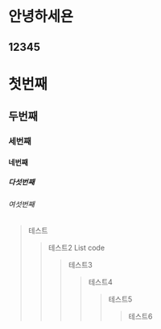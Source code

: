 안녕하세욘
=========
12345
-----
# 첫번째
## 두번째
### 세번째
#### 네번째
##### 다섯번째
###### 여섯번째
> 테스트
> > 테스트2
> > List
> > code 
> > > 테스트3
> > > > 테스트4
> > > > > 테스트5
> > > > > > 테스트6
<!---
KMJ1324/KMJ1324 is a ✨ special ✨ repository because its `README.md` (this file) appears on your GitHub profile.
You can click the Preview link to take a look at your changes.
--->
